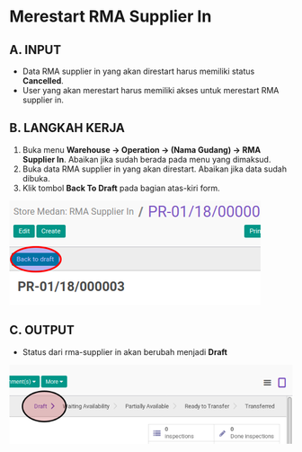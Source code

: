 # Merestart RMA Supplier In

## A. INPUT

* Data RMA supplier in yang akan direstart harus memiliki status **Cancelled**.
* User yang akan merestart harus memiliki akses untuk merestart RMA supplier in.

## B. LANGKAH KERJA

1. Buka menu **Warehouse -> Operation -> (Nama Gudang) -> RMA Supplier In**. Abaikan jika sudah berada
pada menu yang dimaksud.
2. Buka data RMA supplier in yang akan direstart. Abaikan jika data sudah dibuka.
3. Klik tombol **Back To Draft** pada bagian atas-kiri form.

![](../../img/rma-supplier-in/tombol-restart.png)

## C. OUTPUT

* Status dari rma-supplier in akan berubah menjadi **Draft**

![](../../img/rma-supplier-in/status-draft.png)

